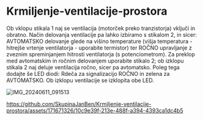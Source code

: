# Krmiljenje-ventilacije-prostora
Ob vklopu stikala 1 naj se ventilacija (motorček preko tranzistorja) vključi in obratno. Način delovanja ventilacije pa lahko izbiramo s stikalom 2, in sicer: AVTOMATSKO delovanje glede na višino temperature (višja temperatura - hitrejše vrtenje ventilatorja - uporabite termistor) ter ROČNO upravljanje z zveznim spreminjanjem hitrosti ventilatorja (s potenciometrom). Za preklop med avtomatskim in ročnim delovanjem uporabite stikalo 2; ob izklopu stikala 2 naj deluje ventilacija ročno, sicer pa avtomatsko. Poleg tega dodajte še LED diodi: Rdeča za signalizacijo ROČNO in zelena za AVTOMATSKO. Ob izklopu ventilacije se izklopita obe LED.


![IMG_20240611_091513](https://github.com/SkupinaJanBen/Krmiljenje-ventilacije-prostora/assets/171671326/fc9fb16a-d234-4f05-a020-5b1bcf741296)



https://github.com/SkupinaJanBen/Krmiljenje-ventilacije-prostora/assets/171671326/10c9e39f-213e-488f-a394-4393ca1dc4b5

